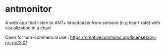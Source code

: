 antmonitor
==========

A web app that listen to ANT+ broadcasts from sensors (e.g heart rate) with visualization in a chart

Open for non-commercial use : https://creativecommons.org/licenses/by-nc-nd/3.0/
